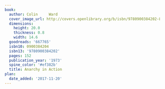 ```yaml
---
book:
  author: Colin     Ward
  cover_image_url: http://covers.openlibrary.org/b/isbn/9780900384202-L.jpg
  dimensions:
    height: 20.0
    thickness: 0.8
    width: 14.6
  goodreads: '667765'
  isbn10: 0900384204
  isbn13: '9780900384202'
  pages: 152
  publication_year: '1973'
  spine_color: '#ef382b'
  title: Anarchy in Action
plan:
  date_added: '2017-11-20'
---
```

